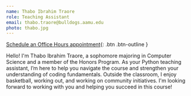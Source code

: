 ```yaml
---
name: Thabo Ibrahim Traore
role: Teaching Assistant
email: thabo.traore@bulldogs.aamu.edu
photo: thabo.jpg
---
```


[Schedule an Office Hours appointment](https://calendar.google.com/calendar/u/0/appointments/schedules/AcZssZ3y-PQ2us7RgY7_-DLiUm6SOPPaOpXHMc4YzlFGdLVyOV5Fun8fFReFZYP57CtlPVckCgGwU6eD){: .btn .btn-outline }

Hello! I'm Thabo Ibrahim Traore, a sophomore majoring in Computer Science and a member of the Honors Program.   As your Python teaching assistant, I’m here to help you navigate the course and strengthen your understanding of coding fundamentals. Outside the classroom, I enjoy basketball, working out, and working on community initiatives. I'm looking forward to working with you and helping you succeed in this course!
